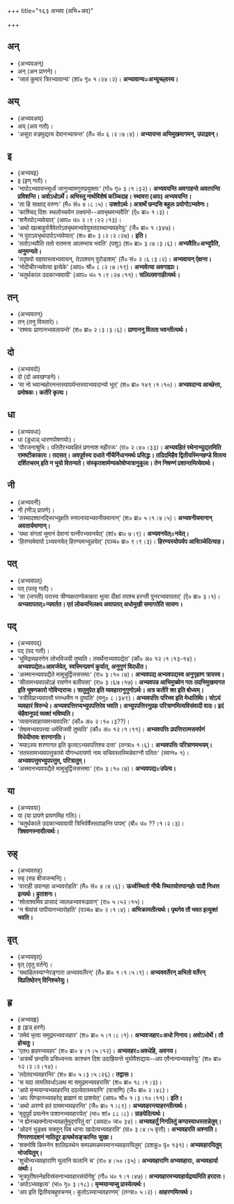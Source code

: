 +++
title="१६३ अभ्यव (अभि+अव)"

+++

## अन्
- {अभ्यवअन्}
- अन् (अन प्राणने)।
- 'जातं कुमारं त्रिरभ्यावान्य' (शां० गृ० १।२४।२)। **अभ्यावान्य=अभ्युच्छ्वस्य।**

## अय्
- {अभ्यवअय्}
- अय् (अय गतौ)।
- 'असुरा वज्रमुद्यत्य देवानभ्यायन्त' (तै० सं० ६।२।७।४)। **अभ्यायन्त अभिमुखमागमन्, उपाद्रवन्।**

## इ
- {अभ्यवइ}
- इ (इण् गतौ)।
- 'नापोऽभ्यवयन्त्यूर्ध्वं जानुभ्यामगुरुप्रयुक्ताः' (गो० गृ० ३।१।३२)। **अभ्यवयन्ति अवगाहन्ते अवतरन्ति प्रविशन्ति। अवोऽधोऽर्थे। अभिस्तु नार्थविशेषं कञ्चिदाह। स्थावरा (अपः) अभ्यवयन्ति।**
- 'ता हि साक्षाद् वरुणः' (मै० सं० ४।८।५)। **उक्तोऽर्थः। अत्रार्थे छन्दसि बहुलः प्रयोगोऽभ्यवेणः।**
- 'काश्चिद् दिशः स्थलोच्चयेन लक्ष्यन्ते--अवभृथमभ्यवैति' (ऐ० ब्रा० १।३)।
- 'शनैरपोऽभ्यवेयात्' (आप० ध० २।९।२२।१३)।
- 'अथो खल्बाहुर्यत्रैवेतरेऽवभृथमभ्यवेयुस्तदस्थान्यवहरेयुः' (जै० ब्रा० १।३४७)।
- 'न पुराऽवभृथादपोऽभ्यवेयात्' (श० ब्रा० ३।२।२।२७)। **इति।**
- 'ततोऽभ्यवैति ततो रातमना आलम्भाय भवति' (पशुः) (श० ब्रा० ३।७।३।६)। **अभ्यवैति=अभ्युपैति, अनुमन्यते।**
- 'तदृषयो यज्ञवास्त्वभ्यवायन्, तेऽपश्यन् पुरोडाशम्' (तै० सं० २।६।३।२)। **अभ्यवायन् ऐक्षन्त।**
- 'नोदीचीरभ्यवेत्या इत्येके' (आप० श्रौ० ८।२।७।१९)। **अभ्यवेत्या अवगाह्याः।**
- 'चतुर्थकाल उदकाभ्यवायी' (आप० ध० १।९।२७।११)। **सलिलावगाहीत्यर्थः।**

## तन्
- {अभ्यवतन्}
- तन् (तनु विस्तारे)।
- 'रश्मयः प्राणानभ्यवतायन्ते' (श० ब्रा० २।३।३।६)। **प्राणाननु वितता भवन्तीत्यर्थः।**

## दो
- {अभ्यवदो}
- दो (दो अवखण्डने)।
- 'मा नो भवान्बहोरनन्तस्यापर्यन्तस्याभ्यवदान्यो भूत्' (श० ब्रा० १४९।१।१०)। **अभ्यवदान्य आच्छेत्ता, प्रमोषकः। कर्तरि कृत्यः।**

## धा
- {अभ्यवधा}
- धा (डुधाञ् धारणपोषणयोः)।
- 'पौरजनाश्रुभिः। पतितैरभ्यवहितं प्रणनाश महीरजः' (रा० २।४०।३३)। **अभ्यवहितं रथेनाभ्युद्यतमिति रामष्टीकाकारः। तदसत्। अवपूर्वस्य दधाते र्नीचैर्निधानमर्थः प्रसिद्धः। तदिदमिहैव द्वितीयस्मिन्खण्डे वितत्य दर्शितचरम् इति न भूयो वितन्यते। संस्कृतशार्मण्यकोषोप्यत्रानुकूलः। तेन निषण्णं प्रशान्तमित्येवार्थः।**

## नी
- {अभ्यवनी}
- नी (णीञ् प्रापणे)।
- 'तस्मादश्वानद्भिरभ्युक्षति स्नपनायाभ्यवनीयमानान्' (श० ब्रा० ५।१।४।५)। **अभ्यवनीयमानान् अवतार्यमाणान्।**
- 'यथा संगतां भूमानं देवानां पत्नीरभ्यवनयेत्' (शां० ब्रा० ७।९)। **अभ्यवनयेत्=नयेत्।**
- 'हिरण्यमेवापो ऽभ्यवनयेत् हिरण्यमभ्युन्नयेत्' (पञ्च० ब्रा० ९।९।३)। **हिरण्यस्योपर्यप आसिञ्चेदित्याह।**

## पत्
- {अभ्यवपत्}
- पत् (पत्लृ गतौ)।
- 'सा (जगती) परास्य त्रीण्यक्षराण्येकाक्षरा भूत्वा दीक्षां तपश्च हरन्ती पुनरभ्यवापतत्' (ऐ० ब्रा० ३।१)। **अभ्यवापतत्=न्यवर्तत। एतं लोकमभिलक्ष्य अवापतत् अधोमुखी समागतेति सायणः।**

## पद्
- {अभ्यवपद्}
- पद् (पद गतौ)।
- 'भूमिद्रव्यहरणेन लोभविजयी तुष्यति। तमर्थेनाभ्यवपद्येत' (कौ० अ० १२।१।१३-१४)। **अभ्यवपद्येत=आवर्जयेत्, स्वस्मिन्प्रवणं कुर्यात्, अनुगुणं विदधीत।**
- 'अस्मानभ्यवपद्यैते मामूचुर्द्विजसत्तमाः' (रा० ३।१०।७)। **अभ्यवपद्य अभ्यवपद्यस्व अनुगृहाण त्रायस्व।**
- 'सीतामभ्यवपन्नोऽहं रावणेन बलीयसा' (रा० ३।६७।१७)। **अभ्यवपन्न आभिमुख्येन गतः तदभिमुखमागत इति भूषणकारो गोविन्दराजः। त्रातुमुपेत इति व्यवहारानुगुणोऽर्थः। अत्र कर्तरि क्त इति बोध्यम्।**
- 'स्त्रीविप्राभ्यवपत्तौ घ्नन्धर्मेण न दुष्यति' (मनु० ८।३४९)। **अभ्यवपत्तिः परिभव इति मेधातिथिः। सोऽयं व्यवहारं विरुन्धे। अभ्यवपत्तिरप्यभ्युपपत्तिरेव भवति। अभ्युपपत्तिरनुग्रहः परित्राणमित्यविसंवादी वादः। इदं चेहैवानुपदं व्यक्तं भविष्यति।**
- 'व्यसनसाहाय्यमभ्यवपत्तिः' (कौ० अ० २।१०।३??)।
- 'तेषामभ्यवपत्त्या धर्मविजयी तुष्यति' (कौ० अ० १२।१।११)। **अभ्यवपत्तिः प्रपत्तिरात्मसमर्पणं विधेयीभावः शरणागतिः।**
- 'मयाऽस्य शरणागत इति कृत्वाऽभ्यवपत्तिश्च दत्ता' (तन्त्रा० १।६)। **अभ्यवपत्तिः परित्राणमभयम्।**
- 'ततस्तामभ्यवपत्तुकामो यौगन्धरायणो नाम सचिवस्तस्मिन्नेवाग्नौ पतितः' (स्वप्न० १)। **अभ्यवपत्तुमभ्युपपत्तुम्, परित्रातुम्।**
- 'अस्मानभ्यवपद्यैते मामूचुर्द्विजसत्तमाः' (रा० ३।१०।७)। **अभ्यवपद्य=उपेत्य।**

## या
- {अभ्यवया}
- या (या प्रापणे प्रापणमिह गतिः)।
- 'चतुर्थकाले उदकाभ्यवयायी त्रिभिर्वर्षैस्तदपहन्ति पापम्' (बौ० ध० ??।१।२।३)। **त्रिषवणस्नायीत्यर्थः।**

## रुह्
- {अभ्यवरुह्}
- रुह् (रुह बीजजन्मनि)।
- 'वाराही उपानहा अभ्यवरोहति' (मै० सं० ४।४।६)। **ऊर्ध्वस्थितो नीचैः स्थितयोरुपानहोः पादौ निधत्त इत्यर्थः। हुताशनः।**
- 'श्वेताश्वमिव प्रासादं ज्वलन्नभ्यवरूढवान्' (रा० ५।५२।१५)।
- 'न श्रेयांसं पापीयानभ्यारोहति' (पञ्च० ब्रा० २।१।४)। **अभिक्रामतीत्यर्थः। पृथगेव तौ भवत इत्युक्तं भवति।**

## वृत्
- {अभ्यववृत्}
- वृत् (वृतु वर्तने)।
- 'यथाहितस्याग्नेरङ्गारा अभ्यववर्तेरन्' (तै० ब्रा० १।१।५।९)। **अभ्यववर्तेरन् अभितो वर्तेरन् विप्रतिष्ठेरन् विनिश्चरेयुः।**

## हृ
- {अभ्यवहृ}
- हृ (हृञ् हरणे)
- 'तमेवं भृत्वा समुद्रमभ्यवजहार' (श० ब्रा० ५।१।८।१)। **अभ्यवजहार=अधो निनाय। अवोऽधोर्थे। तौ होचतुः।**
- 'एतᳫ ह्रदमभ्यवहर' (श० ब्रा० ४।१।५।१२)। **अभ्यवहर=अवधेहि, अवनय।**
- 'अत्रार्थे छन्दसि प्रसिध्यन्त्यः काश्चन दिश उदाह्रियन्ते भूयोवैशद्याय--अप एवैनान्यभ्यवहरेयुः' (श० ब्रा० १२।२।२।१४)।
- 'तदेतदभ्यवहरन्ति' (श० ब्रा० ५।३।५।२६)। **तद्वासः।**
- 'स यदा तामतिवर्धाऽअथ मा समुद्रमभ्यवहरासि' (श० ब्रा० १८।१।३)।
- 'अपो मृन्मयान्यभ्यवहरन्ति ददत्येवास्मयानि' (पात्राणि) (जै० ब्रा० २।४८)।
- 'अपः पिण्डानभ्यवहरेद् ब्राह्मणं वा प्राशयेत्' (आप० श्रौ० १।३।१०।११)। **इति।**
- 'अथो अरण्ये हतं ग्राममभ्यवहरन्ति' (जै० ब्रा० १।८९)। **अभ्यवहरन्त्याहरन्तीत्यर्थः।**
- 'मृदुपूर्वं प्रयत्नेन पाशानभ्यवहारयेत्' (भा० शां० ८८।८)। **ग्राहयेदित्यर्थः।**
- 'न ह्येनच्छक्नोत्यभ्यवहर्तुमुद्गरितुं वा' (अवदा० जा० ३४)। **अभ्यवहर्तुं निगलितुं कण्ठस्याधस्तान्नेतुम्।**
- 'ओदनं भुङ्क्ष्व सक्तून् पिब धानाः खादेत्यभ्यवहरति' (पा० ३।४।५ वृत्तौ)। **अभ्यवहरति अश्नाति। निगरणादशनं नातिदूर इत्यर्थसङ्क्रान्तिः सुखा।**
- 'शक्नोषि किमनेन शालिप्रस्थेन सम्पन्नमन्नमस्मानभ्यवहारयितुम्' (दशकु० पृ० १३१)। **अभ्यवहारयितुम् भोजयितुम्।**
- 'शुचीन्यभ्यवहाराणि मूलानि फलानि च' (रा० ४।५०।३५)। **अभ्यवहाराणि अभ्यवहाराः, अभ्यवहार्या अर्थाः।**
- 'मूत्रपुरीषस्नेहविस्रंसनाभ्यवहारसंयोगेषु' (गौ० ध० १।१।४७)। **अभ्यवहारमभ्यवहार्यद्रव्यमिति हरदत्तः।**
- 'अपोऽभ्यवहृत्य' (भा० गृ० ३।१८)। **मृन्मयान्यप्सु प्रास्येत्यर्थः।**
- 'अप इति द्वितीयाबहुवचनम्। कुतोऽस्याभ्यवहरणम्' (तन्त्रा० ५।२)। **आहरणमित्यर्थः।**

